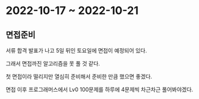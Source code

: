 # 2022-10-17 ~ 2022-10-21

## 면접준비

서류 합격 발표가 나고 5일 뒤인 토요일에 면접이 예정되어 있다.

그래서 면접까진 알고리즘을 못 풀 것 같다.

첫 면접이라 떨리지만 열심히 준비해서 준비한 만큼 했으면 좋겠다.

면접 이후 프로그래머스에서 Lv0 100문제를 하루에 4문제씩 차근차근 풀어봐야겠다.
